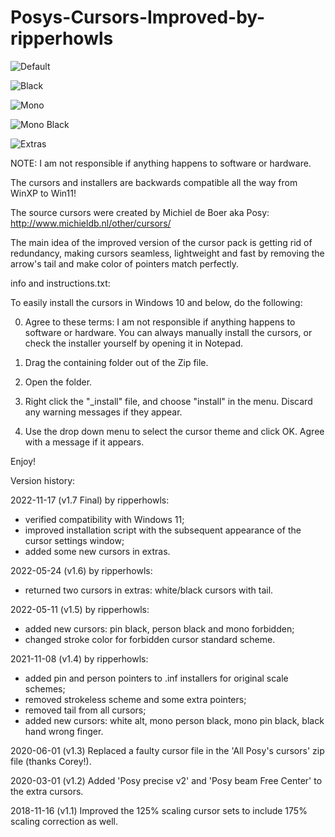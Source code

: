 # Posys-Cursors-Improved-by-ripperhowls

![Default](https://user-images.githubusercontent.com/95716821/202490563-743330e4-6df4-424c-8a90-80a51b851bb2.png)

![Black](https://user-images.githubusercontent.com/95716821/202490628-2d39bec5-c11f-4dba-9193-c8f5d3ac9581.png)

![Mono](https://user-images.githubusercontent.com/95716821/202490738-90ba3b00-8600-48ec-8c42-d19e28713033.png)

![Mono Black](https://user-images.githubusercontent.com/95716821/202490783-53ca6af2-1389-442c-a665-ecb00a23d8d5.png)

![Extras](https://user-images.githubusercontent.com/95716821/202490815-1f066b2e-ae52-42f6-9114-d2dc7fb91cf4.png)

NOTE: I am not responsible if anything happens to software or hardware.

The cursors and installers are backwards compatible all the way from WinXP to Win11!

The source cursors were created by Michiel de Boer aka Posy: http://www.michieldb.nl/other/cursors/

The main idea of the improved version of the cursor pack is getting rid of redundancy, making cursors seamless, lightweight and fast by removing the arrow's tail and make color of pointers match perfectly.

info and instructions.txt:

To easily install the cursors in Windows 10 and below, do the following:

0. Agree to these terms: I am not responsible if anything happens to software or hardware.
You can always manually install the cursors, or check the installer yourself by opening it in Notepad.

1. Drag the containing folder out of the Zip file.

2. Open the folder.

3. Right click the "_install" file, and choose "install" in the menu. Discard any warning messages if they appear.

4. Use the drop down menu to select the cursor theme and click OK. Agree with a message if it appears.

Enjoy!

Version history:

2022-11-17 (v1.7 Final) by ripperhowls:
- verified compatibility with Windows 11;
- improved installation script with the subsequent appearance of the cursor settings window;
- added some new cursors in extras.

2022-05-24 (v1.6) by ripperhowls:
- returned two cursors in extras: white/black cursors with tail.

2022-05-11 (v1.5) by ripperhowls:
- added new cursors: pin black, person black and mono forbidden;
- changed stroke color for forbidden cursor standard scheme.

2021-11-08 (v1.4) by ripperhowls: 
- added pin and person pointers to .inf installers for original scale schemes;
- removed strokeless scheme and some extra pointers;
- removed tail from all cursors;
- added new cursors: white alt, mono person black, mono pin black, black hand wrong finger.

2020-06-01 (v1.3) Replaced a faulty cursor file in the 'All Posy's cursors' zip file (thanks Corey!).

2020-03-01 (v1.2) Added 'Posy precise v2' and 'Posy beam Free Center' to the extra cursors.

2018-11-16 (v1.1) Improved the 125% scaling cursor sets to include 175% scaling correction as well.
